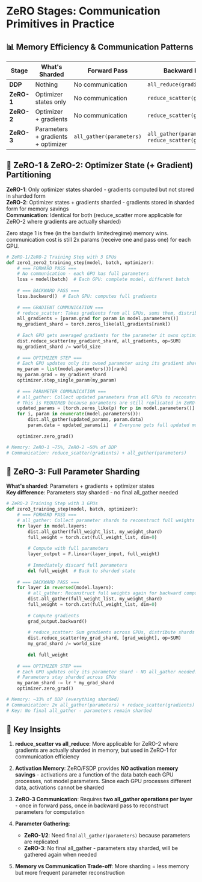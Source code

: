 # ZeRO Stages: Communication Primitives in Practice

## 📊 Memory Efficiency & Communication Patterns

| Stage | What's Sharded | Forward Pass | Backward Pass | Optimizer Step | Memory per GPU |
|-------|----------------|--------------|---------------|----------------|----------------|
| **DDP** | Nothing | No communication | `all_reduce(gradients)` | Local update | 100% |
| **ZeRO-1** | Optimizer states only | No communication | `reduce_scatter(gradients)` | Local update + `all_gather(parameters)` | ~75% |
| **ZeRO-2** | Optimizer + gradients | No communication | `reduce_scatter(gradients)` | Local update + `all_gather(parameters)` | ~50% |
| **ZeRO-3** | Parameters + gradients + optimizer | `all_gather(parameters)` | `all_gather(parameters)` + `reduce_scatter(gradients)` | Local update (no all_gather) | ~33% |

## 🔄 ZeRO-1 & ZeRO-2: Optimizer State (+ Gradient) Partitioning

**ZeRO-1**: Only optimizer states sharded - gradients computed but not stored in sharded form  
**ZeRO-2**: Optimizer states + gradients sharded - gradients stored in sharded form for memory savings  
**Communication**: Identical for both (reduce_scatter more applicable for ZeRO-2 where gradients are actually sharded)

Zero stage 1 is free (in the bandwith limitedregime) memory wins.
communication cost is still 2x params (receive one and pass one) for each GPU.



```python
# ZeRO-1/ZeRO-2 Training Step with 3 GPUs
def zero1_zero2_training_step(model, batch, optimizer):
    # === FORWARD PASS ===
    # No communication - each GPU has full parameters
    loss = model(batch)  # Each GPU: complete model, different batch
    
    # === BACKWARD PASS ===
    loss.backward()  # Each GPU: computes full gradients
    
    # === GRADIENT COMMUNICATION ===
    # reduce_scatter: Takes gradients from all GPUs, sums them, distributes chunks
    all_gradients = [param.grad for param in model.parameters()]
    my_gradient_shard = torch.zeros_like(all_gradients[rank])
    
    # Each GPU gets averaged gradients for the parameter it owns optimizer states for
    dist.reduce_scatter(my_gradient_shard, all_gradients, op=SUM)
    my_gradient_shard /= world_size
    
    # === OPTIMIZER STEP ===
    # Each GPU updates only its owned parameter using its gradient shard
    my_param = list(model.parameters())[rank]
    my_param.grad = my_gradient_shard
    optimizer.step_single_param(my_param)
    
    # === PARAMETER COMMUNICATION ===
    # all_gather: Collect updated parameters from all GPUs to reconstruct full model
    # This is REQUIRED because parameters are still replicated in ZeRO-1/2
    updated_params = [torch.zeros_like(p) for p in model.parameters()]
    for i, param in enumerate(model.parameters()):
        dist.all_gather(updated_params, param.data)
        param.data = updated_params[i]  # Everyone gets full updated model
    
    optimizer.zero_grad()

# Memory: ZeRO-1 ~75%, ZeRO-2 ~50% of DDP
# Communication: reduce_scatter(gradients) + all_gather(parameters)
```

## 🔄 ZeRO-3: Full Parameter Sharding

**What's sharded**: Parameters + gradients + optimizer states  
**Key difference**: Parameters stay sharded - no final all_gather needed

```python
# ZeRO-3 Training Step with 3 GPUs
def zero3_training_step(model, batch, optimizer):
    # === FORWARD PASS ===
    # all_gather: Collect parameter shards to reconstruct full weights for computation
    for layer in model.layers:
        dist.all_gather(full_weight_list, my_weight_shard)
        full_weight = torch.cat(full_weight_list, dim=0)
        
        # Compute with full parameters
        layer_output = F.linear(layer_input, full_weight)
        
        # Immediately discard full parameters
        del full_weight  # Back to sharded state
    
    # === BACKWARD PASS ===
    for layer in reversed(model.layers):
        # all_gather: Reconstruct full weights again for backward computation
        dist.all_gather(full_weight_list, my_weight_shard)
        full_weight = torch.cat(full_weight_list, dim=0)
        
        # Compute gradients
        grad_output.backward()
        
        # reduce_scatter: Sum gradients across GPUs, distribute shards back
        dist.reduce_scatter(my_grad_shard, [grad_weight], op=SUM)
        my_grad_shard /= world_size
        
        del full_weight
    
    # === OPTIMIZER STEP ===
    # Each GPU updates only its parameter shard - NO all_gather needed!
    # Parameters stay sharded across GPUs
    my_param_shard -= lr * my_grad_shard
    optimizer.zero_grad()

# Memory: ~33% of DDP (everything sharded)
# Communication: 2x all_gather(parameters) + reduce_scatter(gradients) per layer
# Key: No final all_gather - parameters remain sharded
```

## 💾 Key Insights

1. **reduce_scatter vs all_reduce**: More applicable for ZeRO-2 where gradients are actually sharded in memory, but used in ZeRO-1 for communication efficiency

2. **Activation Memory**: ZeRO/FSDP provides **NO activation memory savings** - activations are a function of the data batch each GPU processes, not model parameters. Since each GPU processes different data, activations cannot be sharded

3. **ZeRO-3 Communication**: Requires **two all_gather operations per layer** - once in forward pass, once in backward pass to reconstruct parameters for computation

4. **Parameter Gathering**:
   - **ZeRO-1/2**: Need final `all_gather(parameters)` because parameters are replicated
   - **ZeRO-3**: No final all_gather - parameters stay sharded, will be gathered again when needed

5. **Memory vs Communication Trade-off**: More sharding = less memory but more frequent parameter reconstruction

